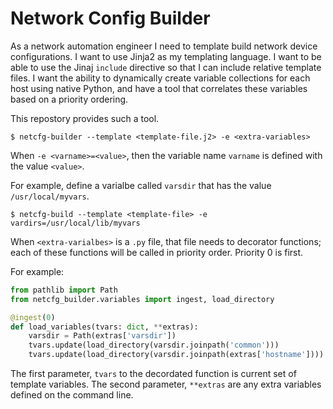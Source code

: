 # Network Config Builder

As a network automation engineer I need to template build network device
configurations.  I want to use Jinja2 as my templating language.  I want to be
able to use the Jinaj `include` directive so that I can include relative
template files. I want the ability to dynamically create variable collections
for each host using native Python, and have a tool that correlates these
variables based on a priority ordering.

This repostory provides such a tool.

```shell
$ netcfg-builder --template <template-file.j2> -e <extra-variables>
```

When `-e <varname>=<value>`, then the variable name `varname` is defined with the value `<value>`.

For example, define a varialbe called `varsdir` that has the value `/usr/local/myvars`.

```shell
$ netcfg-build --template <template-file> -e vardirs=/usr/local/lib/myvars
```

When `<extra-varialbes>` is a `.py` file, that file needs to decorator functions; each
of these functions will be called in priority order.  Priority 0 is first.

For example:

```python
from pathlib import Path
from netcfg_builder.variables import ingest, load_directory

@ingest(0)
def load_variables(tvars: dict, **extras):
    varsdir = Path(extras['varsdir'])
    tvars.update(load_directory(varsdir.joinpath('common')))
    tvars.update(load_directory(varsdir.joinpath(extras['hostname'])))
```

The first parameter, `tvars` to the decordated function is current set of template variables.
The second parameter, `**extras` are any extra variables defined on the command line.

